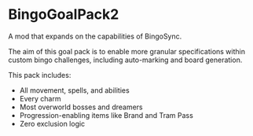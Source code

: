 # BingoGoalPack2

A mod that expands on the capabilities of BingoSync.

The aim of this goal pack is to enable more granular specifications within custom bingo challenges, including auto-marking and board generation.

This pack includes:
- All movement, spells, and abilities
- Every charm
- Most overworld bosses and dreamers
- Progression-enabling items like Brand and Tram Pass
- Zero exclusion logic